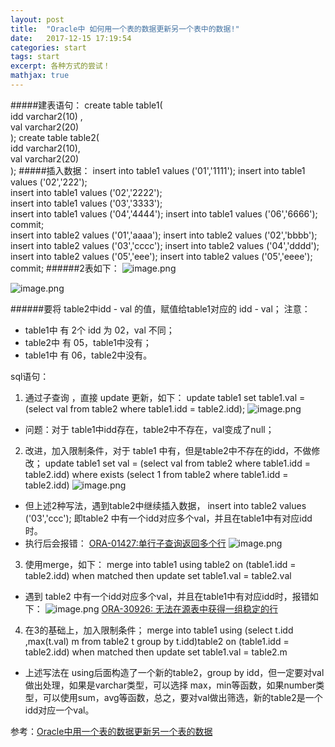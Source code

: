 ```yaml
---
layout: post
title:  "Oracle中 如何用一个表的数据更新另一个表中的数据!"
date:   2017-12-15 17:19:54
categories: start
tags: start 
excerpt: 各种方式的尝试！
mathjax: true
---
```


#####建表语句：
create table table1(  
idd varchar2(10) ,  
val varchar2(20)  
); 
create table table2(  
idd varchar2(10),  
val varchar2(20)  
);
#####插入数据：
insert into table1 values ('01','1111');
insert into table1 values ('02','222');  
insert into table1 values ('02','2222');    
insert into table1 values ('03','3333');  
insert into table1 values ('04','4444');
insert into table1 values ('06','6666');
commit;  
insert into table2 values ('01','aaaa');
insert into table2 values ('02','bbbb');      
insert into table2 values ('03','cccc'); 
insert into table2 values ('04','dddd');
insert into table2 values ('05','eee');
insert into table2 values ('05','eeee');
commit; 
######2表如下：
![image.png](http://upload-images.jianshu.io/upload_images/5625942-c3e0c83e4cf2aa44.png?imageMogr2/auto-orient/strip%7CimageView2/2/w/1240)

![image.png](http://upload-images.jianshu.io/upload_images/5625942-778f11f0f5be1e4c.png?imageMogr2/auto-orient/strip%7CimageView2/2/w/1240)



######要将 table2中idd - val 的值，赋值给table1对应的 idd - val；
 注意：
 - table1中 有 2个 idd 为 02，val 不同；
 - table2中 有 05，table1中没有；
 - table1中 有 06，table2中没有。

sql语句：
 1. 通过子查询 ，直接 update 更新，如下：
update table1 set table1.val = (select val from table2 where table1.idd = table2.idd);
![image.png](http://upload-images.jianshu.io/upload_images/5625942-05b6dd4696c8ccfa.png?imageMogr2/auto-orient/strip%7CimageView2/2/w/1240)
 - 问题：对于 table1中idd存在，table2中不存在，val变成了null；
 2. 改进，加入限制条件，对于 table1 中有，但是table2中不存在的idd，不做修改；
update table1 set val = (select val from table2 where table1.idd = table2.idd)
where exists (select 1 from table2 where table1.idd = table2.idd)
![image.png](http://upload-images.jianshu.io/upload_images/5625942-3f3577aee29adfca.png?imageMogr2/auto-orient/strip%7CimageView2/2/w/1240)
 - 但上述2种写法，遇到table2中继续插入数据，
insert into table2 values ('03','ccc'); 
即table2 中有一个idd对应多个val，并且在table1中有对应idd时。
 - 执行后会报错：
[ORA-01427:单行子查询返回多个行](http://blog.csdn.net/u010097777/article/details/52613600)
![image.png](http://upload-images.jianshu.io/upload_images/5625942-d7d4339e81feb0ec.png?imageMogr2/auto-orient/strip%7CimageView2/2/w/1240)
3. 使用merge，如下：
merge into table1
using  table2
on (table1.idd = table2.idd)
when matched then
update set table1.val = table2.val
 - 遇到 table2 中有一个idd对应多个val，并且在table1中有对应idd时，报错如下：
![image.png](http://upload-images.jianshu.io/upload_images/5625942-9d68ee00361f76ae.png?imageMogr2/auto-orient/strip%7CimageView2/2/w/1240)
[ORA-30926: 无法在源表中获得一组稳定的行](http://blog.csdn.net/ytfy12/article/details/52488797)
4. 在3的基础上，加入限制条件；
merge into table1
using  (select t.idd ,max(t.val) m from table2 t group by t.idd)table2
on (table1.idd = table2.idd)
when matched then
update set table1.val = table2.m
 - 上述写法在 using后面构造了一个新的table2，group by idd，但一定要对val做出处理，如果是varchar类型，可以选择 max，min等函数，如果number类型，可以使用sum，avg等函数，总之，要对val做出筛选，新的table2是一个idd对应一个val。

参考：[Oracle中用一个表的数据更新另一个表的数据](http://blog.csdn.net/kkdelta/article/details/7535027)








